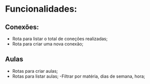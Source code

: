 # Funcionalidades:
## Conexões:

- Rota para listar o total de coneções realizadas;
- Rota para criar uma nova conexão;

## Aulas
- Rotas para criar aulas;
- Rotas para listar aulas;
  -Filtrar por matéria, dias de semana, hora;